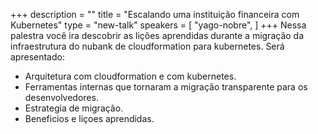 +++
description = ""
title = "Escalando uma instituição financeira com Kubernetes"
type = "new-talk"
speakers = [
        "yago-nobre",
]
+++
Nessa palestra você ira descobrir as lições aprendidas durante a migração da infraestrutura do nubank de cloudformation para kubernetes. Será apresentado:

- Arquitetura com cloudformation e com kubernetes.
- Ferramentas internas que tornaram a migração transparente para os desenvolvedores.
- Estrategia de migração.
- Beneficios e liçoes aprendidas.